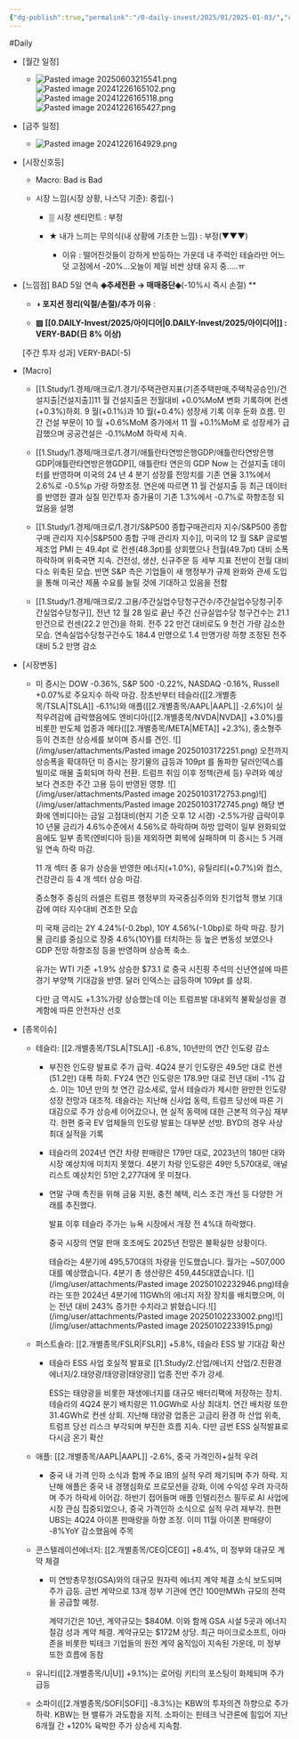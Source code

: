 ```yaml
---
{"dg-publish":true,"permalink":"/0-daily-invest/2025/01/2025-01-03/","created":"2025-01-02T23:29:11.492+09:00","updated":"2025-08-06T13:54:46.708+09:00"}
---
```


#Daily 


- [월간 일정]
	- ![Pasted image 20250603215541.png](/img/user/attachments/Pasted%20image%2020250603215541.png)![Pasted image 20241226165102.png](/img/user/attachments/Pasted%20image%2020241226165102.png)![Pasted image 20241226165118.png](/img/user/attachments/Pasted%20image%2020241226165118.png)![Pasted image 20241226165427.png](/img/user/attachments/Pasted%20image%2020241226165427.png)

- [금주 일정]
	- ![Pasted image 20241226164929.png](/img/user/attachments/Pasted%20image%2020241226164929.png)


- [시장신호등]
	- Macro: Bad is Bad 
	  
	- 시장 느낌(시장 상황, 나스닥 기준): 중립(-)
		  
		- ▒ 시장 센티먼트 : 부정
		  
		- ★ 내가 느끼는 무의식(내 상황에 기초한 느낌) : 부정(▼▼▼)
			
			- 이유 :  떨어진것들이 강하게 반등하는 가운데 내 주력인 테슬라만 어느덧 고점에서 -20%...오늘이 제일 비싼 상태 유지 중.....ㅠ




- [느낌점]  BAD 5일 연속 **◈추세전환 → 매매중단◈**(-10%시 즉시 손절) **
  
	- **◑ 포지션 정리(익절/손절)/추가 이유** : 
	  
	- **▨ [[0.DAILY-Invest/2025/아이디어\|0.DAILY-Invest/2025/아이디어]] : VERY-BAD(日 8% 이상)**
	  
	[주간 투자 성과] VERY-BAD(-5)



- [Macro]
	- [[1.Study/1.경제/매크로/1.경기/주택관련지표(기존주택판매,주택착공승인)/건설지출\|건설지출]]11 월 건설지출은 전월대비 +0.0%MoM 변화 기록하며 컨센(+0.3%)하회. 9 월(+0.1%)과 10 월(+0.4%) 성장세 기록 이후 둔화 흐름. 민간 건설 부문이 10 월 +0.6%MoM 증가에서 11 월 +0.1%MoM 로 성장세가 급감했으며 공공건설은 -0.1%MoM 하락세 지속. 
	  
	- [[1.Study/1.경제/매크로/1.경기/애틀란타연방은행GDP/애틀란타연방은행GDP\|애틀란타연방은행GDP]], 애틀란타 연은의 GDP Now 는 건설지출 데이터를 반영하며 미국의 24 년 4 분기 성장률 전망치를 기존 연율 3.1%에서 2.6%로 -0.5%p 가량 하향조정. 연은에 따르면 11 월 건설지출 등 최근 데이터를 반영한 결과 실질 민간투자 증가율이 기존 1.3%에서 -0.7%로 하향조정 되었음을 설명
	  
	- [[1.Study/1.경제/매크로/1.경기/S&P500 종합구매관리자 지수/S&P500 종합 구매 관리자 지수\|S&P500 종합 구매 관리자 지수]], 미국의 12 월 S&P 글로벌 제조업 PMI 는 49.4pt 로 컨센(48.3pt)를 상회했으나 전월(49.7pt) 대비 소폭 하락하며 위축국면 지속. 건전성, 생산, 신규주문 등 세부 지표 전반이 전월 대비 다소 위축된 모습. 반면 S&P 측은 기업들이 새 행정부가 규제 완화와 관세 도입을 통해 미국산 제품 수요를 늘릴 것에 기대하고 있음을 전함
	  
	- [[1.Study/1.경제/매크로/2.고용/주간실업수당청구건수/주간실업수당청구\|주간실업수당청구]], 전년 12 월 28 일로 끝난 주간 신규실업수당 청구건수는 21.1 만건으로 컨센(22.2 만건)을 하회. 전주 22 만건 대비로도 9 천건 가량 감소한 모습. 연속실업수당청구건수도 184.4 만명으로 1.4 만명가량 하향 조정된 전주 대비 5.2 만명 감소





- [시장변동]
	- 미 증시는 DOW -0.36%, S&P 500 -0.22%, NASDAQ -0.16%, Russell +0.07%로 주요지수 하락 마감. 장초반부터 테슬라([[2.개별종목/TSLA\|TSLA]] -6.1%)와 애플([[2.개별종목/AAPL\|AAPL]] -2.6%)이 실적우려감에 급락했음에도 엔비디아([[2.개별종목/NVDA\|NVDA]] +3.0%)를 비롯한 반도체 업종과 메타([[2.개별종목/META\|META]] +2.3%), 중소형주 등이 견조한 상승세를 보이며 증시를 견인. 
	  ![](/img/user/attachments/Pasted image 20250103172251.png)
	  오전까지 상승폭을 확대하던 미 증시는 장기물의 급등과 109pt 를 돌파한 달러인덱스를 빌미로 매물 출회되며 하락 전환. 트럼프 취임 이후 정책(관세 등) 우려와 예상보다 견조한 주간 고용 등이 반영된 영향. 
	  ![](/img/user/attachments/Pasted image 20250103172753.png)![](/img/user/attachments/Pasted image 20250103172745.png)
	  해당 변화에 엔비디아는 금일 고점대비(현지 기준 오후 12 시경) -2.5%가량 급락이후 10 년물 금리가 4.6%수준에서 4.56%로 하락하며 하방 압력이 일부 완화되었음에도 일부 종목(엔비디아 등)을 제외하면 회복에 실패하며 미 증시는 5 거래일 연속 하락 마감. 
	  
	  11 개 섹터 중 유가 상승을 반영한 에너지(+1.0%), 유틸리티(+0.7%)와 컴스, 건강관리 등 4 개 섹터 상승 마감. 
	  
	  중소형주 중심의 러셀은 트럼프 행정부의 자국중심주의와 친기업적 행보 기대감에 여타 지수대비 견조한 모습
	  
	  미 국채 금리는 2Y 4.24%(-0.2bp), 10Y 4.56%(-1.0bp)로 하락 마감. 장기물 금리를 중심으로 장중 4.6%(10Y)를 터치하는 등 높은 변동성 보였으나 GDP 전망 하향조정 등을 반영하며 상승폭 축소. 
	  
	  유가는 WTI 기준 +1.9% 상승한 $73.1 로 중국 시진핑 주석의 신년연설에 따른 경기 부양책 기대감을 반영. 달러 인덱스는 급등하며 109pt 를 상회. 
	  
	  다만 금 역시도 +1.3%가량 상승했는데 이는 트럼프발 대내외적 불확실성을 경계함에 따른 안전자산 선호






- [종목이슈]
	- 테슬라: [[2.개별종목/TSLA\|TSLA]] -6.8%, 10년만의 연간 인도량 감소
	  
		- 부진한 인도량 발표로 주가 급락. 4Q24 분기 인도량은 49.5만 대로 컨센(51.2만) 대폭 하회. FY24 연간 인도량은 178.9만 대로 전년 대비 -1% 감소. 이는 10년 만의 첫 연간 감소세로, 앞서 테슬라가 제시한 완만한 인도량 성장 전망과 대조적. 테슬라는 지난해 신사업 동력, 트럼프 당선에 따른 기대감으로 주가 상승세 이어갔으나, 현 실적 동력에 대한 근본적 의구심 재부각. 한편 중국 EV 업체들의 인도량 발표는 대부분 선방. BYD의 경우 사상 최대 실적을 기록
		  
		- 테슬라의 2024년 연간 차량 판매량은 179만 대로, 2023년의 180만 대와 시장 예상치에 미치지 못했다. 
		  4분기 차량 인도량은 49만 5,570대로, 애널리스트 예상치인 51만 2,277대에 못 미쳤다.  
		  
		- 연말 구매 촉진을 위해 금융 지원, 충전 혜택, 리스 조건 개선 등 다양한 거래를 추진했다.  
		  
		  발표 이후 테슬라 주가는 뉴욕 시장에서 개장 전 4%대 하락했다.  
		  
		  중국 시장의 연말 판매 호조에도 2025년 전망은 불확실한 상황이다.  
		  
		  테슬라는 4분기에 495,570대의 차량을 인도했습니다. 월가는 ~507,000대를 예상했습니다. 4분기 총 생산량은 459,445대였습니다. ![](/img/user/attachments/Pasted image 20250102232946.png)테슬라는 또한 2024년 4분기에 11GWh의 에너지 저장 장치를 배치했으며, 이는 전년 대비 243% 증가한 수치라고 밝혔습니다.![](/img/user/attachments/Pasted image 20250102233002.png)![](/img/user/attachments/Pasted image 20250102233915.png)
	- 퍼스트솔라: [[2.개별종목/FSLR\|FSLR]] +5.8%, 테슬라 ESS 발 기대감 확산
		- 테슬라 ESS 사업 호실적 발표로 [[1.Study/2.산업/에너지 산업/2.친환경 에너지/2.태양광/태양광\|태양광]] 업종 전반 주가 강세. 
		  
		  ESS는 태양광을 비롯한 재생에너지를 대규모 배터리팩에 저장하는 장치. 테슬라의 4Q24 분기 배치량은 11.0GWh로 사상 최대치. 연간 배치량 또한 31.4GWh로 컨센 상회. 지난해 태양광 업종은 고금리 환경 하 산업 위축, 트럼프 당선 리스크 부각되며 부진한 흐름 지속. 다만 금번 ESS 실적발표로 다시금 온기 확산
		  
	- 애플: [[2.개별종목/AAPL\|AAPL]] -2.6%, 중국 가격인하+실적 우려
		- 중국 내 가격 인하 소식과 함께 주요 IB의 실적 우려 제기되며 주가 하락. 지난해 애플은 중국 내 경쟁심화로 프로모션을 강화, 이에 수익성 우려 자극하며 주가 하락세 이어감. 하반기 접어들며 애플 인텔리전스 필두로 AI 사업에 시장 관심 집중되었으나, 중국 가격인하 소식으로 실적 우려 재부각. 한편 UBS는 4Q24 아이폰 판매량을 하향 조정. 이미 11월 아이폰 판매량이 -8%YoY 감소했음에 주목
		  
	- 콘스텔레이션에너지: [[2.개별종목/CEG\|CEG]] +8.4%, 미 정부와 대규모 계약 체결
		- 미 연방총무청(GSA)와의 대규모 원자력 에너지 계약 체결 소식 보도되며 주가 급등. 금번 계약으로 13개 정부 기관에 연간 100만MWh 규모의 전력을 공급할 예정. 
		  
		  계약기간은 10년, 계약규모는 $840M. 이와 함께 GSA 시설 5곳과 에너지 절감 성과 계약 체결. 계약규모는 $172M 상당. 최근 마이크로소프트, 아마존을 비롯한 빅테크 기업들의 원전 계약 움직임이 지속된 가운데, 미 정부 또한 흐름에 동참
		  
	- 유니티([[2.개별종목/U\|U]] +9.1%)는 로어링 키티의 포스팅이 화제되며 주가 급등
	  
	- 소파이([[2.개별종목/SOFI\|SOFI]] -8.3%)는 KBW의 투자의견 하향으로 주가 하락. KBW는 현 밸류가 과도함을 지적. 소파이는 핀테크 낙관론에 힘입어 지난 6개월 간 +120% 육박한 주가 상승세 지속함.

